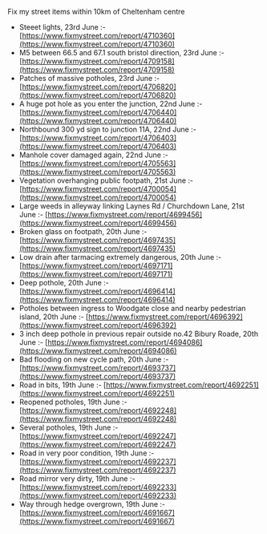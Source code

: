 Fix my street items within 10km of Cheltenham centre

<!-- fix_marker starts -->

- Steeet lights, 23rd June :- [https://www.fixmystreet.com/report/4710360](https://www.fixmystreet.com/report/4710360)
- M5 between 66.5 and 67.1 south bristol direction, 23rd June :- [https://www.fixmystreet.com/report/4709158](https://www.fixmystreet.com/report/4709158)
- Patches of massive potholes, 23rd June :- [https://www.fixmystreet.com/report/4706820](https://www.fixmystreet.com/report/4706820)
- A huge pot hole as you enter the junction, 22nd June :- [https://www.fixmystreet.com/report/4706440](https://www.fixmystreet.com/report/4706440)
- Northbound 300 yd sign to junction 11A, 22nd June :- [https://www.fixmystreet.com/report/4706403](https://www.fixmystreet.com/report/4706403)
- Manhole cover damaged again, 22nd June :- [https://www.fixmystreet.com/report/4705563](https://www.fixmystreet.com/report/4705563)
- Vegetation overhanging public footpath, 21st June :- [https://www.fixmystreet.com/report/4700054](https://www.fixmystreet.com/report/4700054)
- Large weeds in alleyway linking Laynes Rd / Churchdown Lane, 21st June :- [https://www.fixmystreet.com/report/4699456](https://www.fixmystreet.com/report/4699456)
- Broken glass on footpath, 20th June :- [https://www.fixmystreet.com/report/4697435](https://www.fixmystreet.com/report/4697435)
- Low drain after tarmacing extremely dangerous, 20th June :- [https://www.fixmystreet.com/report/4697171](https://www.fixmystreet.com/report/4697171)
- Deep pothole, 20th June :- [https://www.fixmystreet.com/report/4696414](https://www.fixmystreet.com/report/4696414)
- Potholes between ingress to Woodgate close and nearby pedestrian island, 20th June :- [https://www.fixmystreet.com/report/4696392](https://www.fixmystreet.com/report/4696392)
- 3 inch deep pothole in previous repair outside no.42 Bibury Roade, 20th June :- [https://www.fixmystreet.com/report/4694086](https://www.fixmystreet.com/report/4694086)
- Bad flooding on new cycle path, 20th June :- [https://www.fixmystreet.com/report/4693737](https://www.fixmystreet.com/report/4693737)
- Road in bits, 19th June :- [https://www.fixmystreet.com/report/4692251](https://www.fixmystreet.com/report/4692251)
- Reopened potholes, 19th June :- [https://www.fixmystreet.com/report/4692248](https://www.fixmystreet.com/report/4692248)
- Several potholes, 19th June :- [https://www.fixmystreet.com/report/4692247](https://www.fixmystreet.com/report/4692247)
- Road in very poor condition, 19th June :- [https://www.fixmystreet.com/report/4692237](https://www.fixmystreet.com/report/4692237)
- Road mirror very dirty, 19th June :- [https://www.fixmystreet.com/report/4692233](https://www.fixmystreet.com/report/4692233)
- Way through hedge overgrown, 19th June :- [https://www.fixmystreet.com/report/4691667](https://www.fixmystreet.com/report/4691667)

<!-- fix_marker ends -->